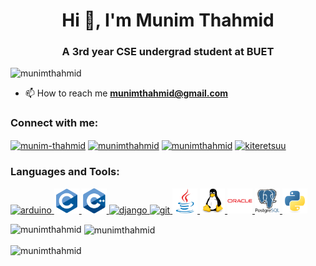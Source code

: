 <h1 align="center">Hi 👋, I'm Munim Thahmid</h1>
<h3 align="center">A 3rd year CSE undergrad student at BUET</h3>

<p align="left"> <img src="https://komarev.com/ghpvc/?username=munimthahmid&label=Profile%20views&color=0e75b6&style=for-the-badge" alt="munimthahmid" /> </p>

- 📫 How to reach me **munimthahmid@gmail.com**

<h3 align="left">Connect with me:</h3>
<p align="left">
<a href="https://linkedin.com/in/munim-thahmid" target="blank"><img align="center" src="https://raw.githubusercontent.com/rahuldkjain/github-profile-readme-generator/master/src/images/icons/Social/linked-in-alt.svg" alt="munim-thahmid" height="30" width="40" /></a>
<a href="https://fb.com/munimthahmid" target="blank"><img align="center" src="https://raw.githubusercontent.com/rahuldkjain/github-profile-readme-generator/master/src/images/icons/Social/facebook.svg" alt="munimthahmid" height="30" width="40" /></a>
<a href="https://instagram.com/munimthahmid" target="blank"><img align="center" src="https://raw.githubusercontent.com/rahuldkjain/github-profile-readme-generator/master/src/images/icons/Social/instagram.svg" alt="munimthahmid" height="30" width="40" /></a>
<a href="https://codeforces.com/profile/kiteretsuu" target="blank"><img align="center" src="https://raw.githubusercontent.com/rahuldkjain/github-profile-readme-generator/master/src/images/icons/Social/codeforces.svg" alt="kiteretsuu" height="30" width="40" /></a>
</p>

<h3 align="left">Languages and Tools:</h3>
<p align="left"> <a href="https://www.arduino.cc/" target="_blank" rel="noreferrer"> <img src="https://cdn.worldvectorlogo.com/logos/arduino-1.svg" alt="arduino" width="40" height="40"/> </a> <a href="https://www.cprogramming.com/" target="_blank" rel="noreferrer"> <img src="https://raw.githubusercontent.com/devicons/devicon/master/icons/c/c-original.svg" alt="c" width="40" height="40"/> </a> <a href="https://www.w3schools.com/cpp/" target="_blank" rel="noreferrer"> <img src="https://raw.githubusercontent.com/devicons/devicon/master/icons/cplusplus/cplusplus-original.svg" alt="cplusplus" width="40" height="40"/> </a> <a href="https://www.djangoproject.com/" target="_blank" rel="noreferrer"> <img src="https://cdn.worldvectorlogo.com/logos/django.svg" alt="django" width="40" height="40"/> </a> <a href="https://git-scm.com/" target="_blank" rel="noreferrer"> <img src="https://www.vectorlogo.zone/logos/git-scm/git-scm-icon.svg" alt="git" width="40" height="40"/> </a> <a href="https://www.java.com" target="_blank" rel="noreferrer"> <img src="https://raw.githubusercontent.com/devicons/devicon/master/icons/java/java-original.svg" alt="java" width="40" height="40"/> </a> <a href="https://www.linux.org/" target="_blank" rel="noreferrer"> <img src="https://raw.githubusercontent.com/devicons/devicon/master/icons/linux/linux-original.svg" alt="linux" width="40" height="40"/> </a> <a href="https://www.oracle.com/" target="_blank" rel="noreferrer"> <img src="https://raw.githubusercontent.com/devicons/devicon/master/icons/oracle/oracle-original.svg" alt="oracle" width="40" height="40"/> </a> <a href="https://www.postgresql.org" target="_blank" rel="noreferrer"> <img src="https://raw.githubusercontent.com/devicons/devicon/master/icons/postgresql/postgresql-original-wordmark.svg" alt="postgresql" width="40" height="40"/> </a> <a href="https://www.python.org" target="_blank" rel="noreferrer"> <img src="https://raw.githubusercontent.com/devicons/devicon/master/icons/python/python-original.svg" alt="python" width="40" height="40"/> </a> </p>

<p><img align="left" src="https://github-readme-stats.vercel.app/api/top-langs?username=munimthahmid&show_icons=true&locale=en&layout=compact" alt="munimthahmid" /></p>

<p>&nbsp;<img align="center" src="https://github-readme-stats.vercel.app/api?username=munimthahmid&show_icons=true&locale=en" alt="munimthahmid" /></p>

<p><img align="center" src="https://github-readme-streak-stats.herokuapp.com/?user=munimthahmid&" alt="munimthahmid" /></p>

